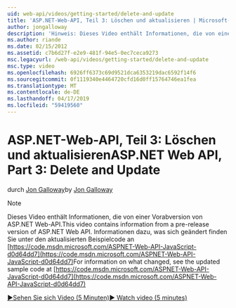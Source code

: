 ```yaml
---
uid: web-api/videos/getting-started/delete-and-update
title: 'ASP.NET-Web-API, Teil 3: Löschen und aktualisieren | Microsoft-Dokumentation'
author: jongalloway
description: 'Hinweis: Dieses Video enthält Informationen, die von einer Vorabversion von ASP.NET Web-API'
ms.author: riande
ms.date: 02/15/2012
ms.assetid: c7b6d27f-e2e9-481f-94e5-0ec7ceca9273
msc.legacyurl: /web-api/videos/getting-started/delete-and-update
msc.type: video
ms.openlocfilehash: 6926ff6373c69d9521dca6353219dac6592f14f6
ms.sourcegitcommit: 0f1119340e4464720cfd16d0ff15764746ea1fea
ms.translationtype: MT
ms.contentlocale: de-DE
ms.lasthandoff: 04/17/2019
ms.locfileid: "59419560"
---
```

# <a name="aspnet-web-api-part-3-delete-and-update"></a><span data-ttu-id="3f1fd-103">ASP.NET-Web-API, Teil 3: Löschen und aktualisieren</span><span class="sxs-lookup"><span data-stu-id="3f1fd-103">ASP.NET Web API, Part 3: Delete and Update</span></span>

<span data-ttu-id="3f1fd-104">durch [Jon Galloway](https://github.com/jongalloway)</span><span class="sxs-lookup"><span data-stu-id="3f1fd-104">by [Jon Galloway](https://github.com/jongalloway)</span></span>

> [!NOTE]
> <span data-ttu-id="3f1fd-105">Dieses Video enthält Informationen, die von einer Vorabversion von ASP.NET Web-API.</span><span class="sxs-lookup"><span data-stu-id="3f1fd-105">This video contains information from a pre-release version of ASP.NET Web API.</span></span> <span data-ttu-id="3f1fd-106">Informationen dazu, was sich geändert finden Sie unter den aktualisierten Beispielcode an [https://code.msdn.microsoft.com/ASPNET-Web-API-JavaScript-d0d64dd7](https://code.msdn.microsoft.com/ASPNET-Web-API-JavaScript-d0d64dd7)</span><span class="sxs-lookup"><span data-stu-id="3f1fd-106">For information on what changed, see the updated sample code at [https://code.msdn.microsoft.com/ASPNET-Web-API-JavaScript-d0d64dd7](https://code.msdn.microsoft.com/ASPNET-Web-API-JavaScript-d0d64dd7)</span></span>

[<span data-ttu-id="3f1fd-107">&#9654;Sehen Sie sich Video (5 Minuten)</span><span class="sxs-lookup"><span data-stu-id="3f1fd-107">&#9654; Watch video (5 minutes)</span></span>](https://channel9.msdn.com/Blogs/ASP-NET-Site-Videos/delete-and-update)

